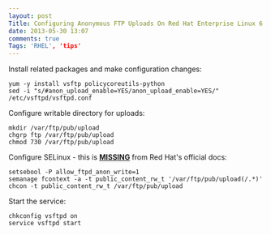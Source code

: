 ```yaml
---
layout: post
Title: Configuring Anonymous FTP Uploads On Red Hat Enterprise Linux 6
date: 2013-05-30 13:07
comments: true
Tags: 'RHEL', 'tips'
---
```


Install related packages and make configuration changes:

    yum -y install vsftp policycoreutils-python
    sed -i "s/#anon_upload_enable=YES/anon_upload_enable=YES/" /etc/vsftpd/vsftpd.conf

Configure writable directory for uploads:

    mkdir /var/ftp/pub/upload
    chgrp ftp /var/ftp/pub/upload
    chmod 730 /var/ftp/pub/upload

Configure SELinux - this is **[MISSING](https://bugzilla.redhat.com/show_bug.cgi?id=968935)**
from Red Hat's official docs:

    setsebool -P allow_ftpd_anon_write=1
    semanage fcontext -a -t public_content_rw_t '/var/ftp/pub/upload(/.*)'
    chcon -t public_content_rw_t /var/ftp/pub/upload


Start the service:

    chkconfig vsftpd on
    service vsftpd start
